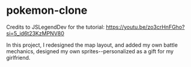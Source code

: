 # pokemon-clone
Credits to JSLegendDev for the tutorial: https://youtu.be/zo3crHnFGho?si=5_id6t23KzMPNV80

In this project, I redesigned the map layout, and added my own battle mechanics, designed my own sprites--personalized as a gift for my girlfriend.

